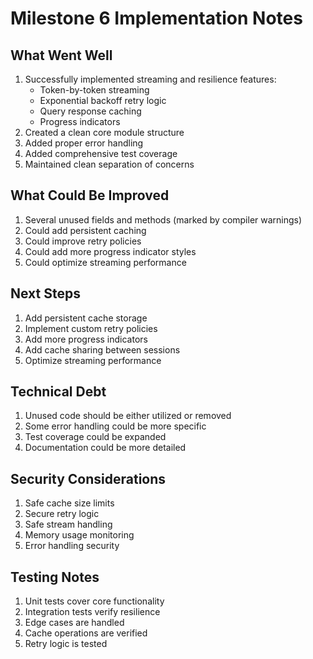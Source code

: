# Milestone 6 Implementation Notes

## What Went Well
1. Successfully implemented streaming and resilience features:
   - Token-by-token streaming
   - Exponential backoff retry logic
   - Query response caching
   - Progress indicators
2. Created a clean core module structure
3. Added proper error handling
4. Added comprehensive test coverage
5. Maintained clean separation of concerns

## What Could Be Improved
1. Several unused fields and methods (marked by compiler warnings)
2. Could add persistent caching
3. Could improve retry policies
4. Could add more progress indicator styles
5. Could optimize streaming performance

## Next Steps
1. Add persistent cache storage
2. Implement custom retry policies
3. Add more progress indicators
4. Add cache sharing between sessions
5. Optimize streaming performance

## Technical Debt
1. Unused code should be either utilized or removed
2. Some error handling could be more specific
3. Test coverage could be expanded
4. Documentation could be more detailed

## Security Considerations
1. Safe cache size limits
2. Secure retry logic
3. Safe stream handling
4. Memory usage monitoring
5. Error handling security

## Testing Notes
1. Unit tests cover core functionality
2. Integration tests verify resilience
3. Edge cases are handled
4. Cache operations are verified
5. Retry logic is tested
